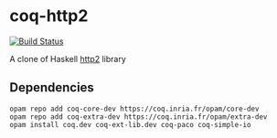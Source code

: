 # coq-http2
[![Build Status](https://travis-ci.org/liyishuai/coq-http2.svg)](https://travis-ci.org/liyishuai/coq-http2)

A clone of Haskell [http2] library

## Dependencies
    opam repo add coq-core-dev https://coq.inria.fr/opam/core-dev
    opam repo add coq-extra-dev https://coq.inria.fr/opam/extra-dev
    opam install coq.dev coq-ext-lib.dev coq-paco coq-simple-io

[http2]: https://hackage.haskell.org/package/http2
